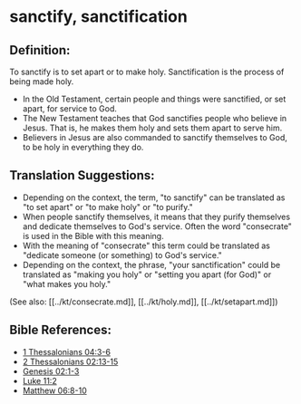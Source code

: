 # sanctify, sanctification #

## Definition: ##

To sanctify is to set apart or to make holy. Sanctification is the process of being made holy.

* In the Old Testament, certain people and things were sanctified, or set apart, for service to God.
* The New Testament teaches that God sanctifies people who believe in Jesus. That is, he makes them holy and sets them apart to serve him.
* Believers in Jesus are also commanded to sanctify themselves to God, to be holy in everything they do.

## Translation Suggestions: ##

* Depending on the context, the term, "to sanctify" can be translated as "to set apart" or "to make holy" or "to purify."
* When people sanctify themselves, it means that they purify themselves and dedicate themselves to God's service. Often the word "consecrate" is used in the Bible with this meaning.
* With the meaning of "consecrate" this term could be translated as "dedicate someone (or something) to God's service."
* Depending on the context, the phrase, "your sanctification" could be translated as "making you holy" or "setting you apart (for God)" or "what makes you holy."

(See also: [[../kt/consecrate.md]], [[../kt/holy.md]], [[../kt/setapart.md]])

## Bible References: ##

* [1 Thessalonians 04:3-6](en/tn/1th/help/04/03)
* [2 Thessalonians 02:13-15](en/tn/2th/help/02/13)
* [Genesis 02:1-3](en/tn/gen/help/02/01)
* [Luke 11:2](en/tn/luk/help/11/02)
* [Matthew 06:8-10](en/tn/mat/help/06/08)